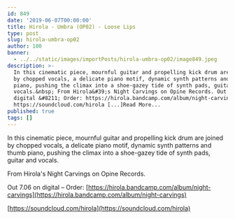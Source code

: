 ```yaml
---
id: 849
date: '2019-06-07T00:00:00'
title: Hirola - Umbra (OP02) - Loose Lips
type: post
slug: hirola-umbra-op02
author: 100
banner:
  - ../../static/images/importPosts/hirola-umbra-op02/image849.jpeg
description: >-
  In this cinematic piece, mournful guitar and propelling kick drum are joined
  by chopped vocals, a delicate piano motif, dynamic synth patterns and thumb
  piano, pushing the climax into a shoe-gazey tide of synth pads, guitar and
  vocals.&nbsp; From Hirola&#39;s Night Carvings on Opine Records. Out 7.06 on
  digital &#8211; Order: https://hirola.bandcamp.com/album/night-carvings
  https://soundcloud.com/hirola [...]Read More...
published: true
tags: []
---
```

In this cinematic piece, mournful guitar and propelling kick drum are joined by chopped vocals, a delicate piano motif, dynamic synth patterns and thumb piano, pushing the climax into a shoe-gazey tide of synth pads, guitar and vocals. 

From Hirola's Night Carvings on Opine Records.

Out 7.06 on digital – Order: [](https://hirola.bandcamp.com/album/night-carvings)[https://hirola.bandcamp.com/album/night-carvings](https://hirola.bandcamp.com/album/night-carvings)

[https://soundcloud.com/hirola](https://soundcloud.com/hirola)